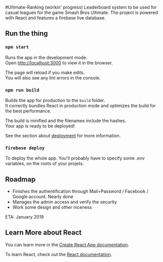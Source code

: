 #Ultimate-Ranking (workin' progress)
Leaderboard system to be used for casual leagues for the game Smash Bros Ultimate. The project is powered with React and features a firebase live database.

## Run the thing

### `npm start`

Runs the app in the development mode.<br>
Open [http://localhost:3000](http://localhost:3000) to view it in the browser.

The page will reload if you make edits.<br>
You will also see any lint errors in the console.

### `npm run build`

Builds the app for production to the `build` folder.<br>
It correctly bundles React in production mode and optimizes the build for the best performance.

The build is minified and the filenames include the hashes.<br>
Your app is ready to be deployed!

See the section about [deployment](https://facebook.github.io/create-react-app/docs/deployment) for more information.

### `firebase deploy`
To deploy the whole app. You'll probably have to specify some .env variables, on the roots of your projets.

## Roadmap
- Finishes the authentification through Mail+Password / Facebook / Google account. Nearly done
- Manages the admin access and verify the security
- Work some design and other niceness

ETA: January 2019

## Learn More about React

You can learn more in the [Create React App documentation](https://facebook.github.io/create-react-app/docs/getting-started).

To learn React, check out the [React documentation](https://reactjs.org/).
